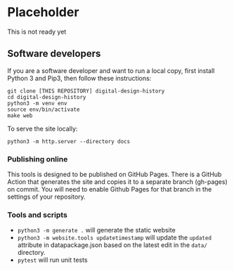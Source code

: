 # Placeholder

This is not ready yet

## Software developers

If you are a software developer and want to run a local copy, first install Python 3 and Pip3, then follow these instructions:

```
git clone [THIS REPOSITORY] digital-design-history
cd digital-design-history
python3 -m venv env
source env/bin/activate
make web
```

To serve the site locally:

```
python3 -m http.server --directory docs
```

### Publishing online

This tools is designed to be published on GitHub Pages. There is a GitHub Action that generates the site and copies it to a separate branch (gh-pages) on commit. You will need to enable Github Pages for that branch in the settings of your repository.


### Tools and scripts

* `python3 -m generate .` will generate the static website
* `python3 -m website.tools updatetimestamp` will update the `updated` attribute in datapackage.json based on the latest edit in the `data/` directory.
* `pytest` will run unit tests
